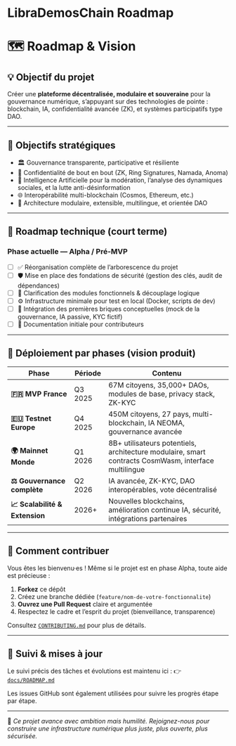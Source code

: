 # LibraDemosChain Roadmap

# 🗺️ Roadmap & Vision

## 💡 Objectif du projet

Créer une **plateforme décentralisée, modulaire et souveraine** pour la gouvernance numérique, s’appuyant sur des technologies de pointe : blockchain, IA, confidentialité avancée (ZK), et systèmes participatifs type DAO.

---

## 📌 Objectifs stratégiques

- 🏛️ Gouvernance transparente, participative et résiliente
- 🔐 Confidentialité de bout en bout (ZK, Ring Signatures, Namada, Anoma)
- 🤖 Intelligence Artificielle pour la modération, l’analyse des dynamiques sociales, et la lutte anti-désinformation
- 🌐 Interopérabilité multi-blockchain (Cosmos, Ethereum, etc.)
- 🧱 Architecture modulaire, extensible, multilingue, et orientée DAO

---

## 🔧 Roadmap technique (court terme)

### Phase actuelle — **Alpha / Pré-MVP**
- [ ] ✅ Réorganisation complète de l’arborescence du projet
- [ ] 🛡️ Mise en place des fondations de sécurité (gestion des clés, audit de dépendances)
- [ ] 🧠 Clarification des modules fonctionnels & découplage logique
- [ ] ⚙️ Infrastructure minimale pour test en local (Docker, scripts de dev)
- [ ] 🧪 Intégration des premières briques conceptuelles (mock de la gouvernance, IA passive, KYC fictif)
- [ ] 📝 Documentation initiale pour contributeurs

---

## 🚀 Déploiement par phases (vision produit)

| Phase | Période | Contenu |
|-------|---------|---------|
| **🇫🇷 MVP France** | Q3 2025 | 67M citoyens, 35,000+ DAOs, modules de base, privacy stack, ZK-KYC |
| **🇪🇺 Testnet Europe** | Q4 2025 | 450M citoyens, 27 pays, multi-blockchain, IA NEOMA, gouvernance avancée |
| **🌍 Mainnet Monde** | Q1 2026 | 8B+ utilisateurs potentiels, architecture modulaire, smart contracts CosmWasm, interface multilingue |
| **⚖️ Gouvernance complète** | Q2 2026 | IA avancée, ZK-KYC, DAO interopérables, vote décentralisé |
| **📈 Scalabilité & Extension** | 2026+ | Nouvelles blockchains, amélioration continue IA, sécurité, intégrations partenaires |

---

## 🤝 Comment contribuer

Vous êtes les bienvenu·es ! Même si le projet est en phase Alpha, toute aide est précieuse :

1. **Forkez** ce dépôt
2. Créez une branche dédiée (`feature/nom-de-votre-fonctionnalite`)
3. **Ouvrez une Pull Request** claire et argumentée
4. Respectez le cadre et l’esprit du projet (bienveillance, transparence)

Consultez [`CONTRIBUTING.md`](./CONTRIBUTING.md) pour plus de détails.

---

## 📂 Suivi & mises à jour

Le suivi précis des tâches et évolutions est maintenu ici :
👉 [`docs/ROADMAP.md`](docs/ROADMAP.md)

Les issues GitHub sont également utilisées pour suivre les progrès étape par étape.

---

🧭 *Ce projet avance avec ambition mais humilité. Rejoignez-nous pour construire une infrastructure numérique plus juste, plus ouverte, plus sécurisée.*



